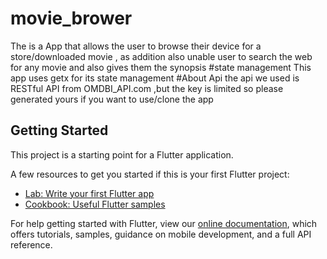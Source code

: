 # movie_brower

The is a App that allows the user to browse their device for a store/downloaded movie ,
as addition also unable user to search the web for any movie and also gives them the synopsis 
#state management
This app uses getx for its state management
#About Api
the api we used is RESTful API from OMDBI_API.com ,but the key is limited so please generated yours if you want to use/clone the app
## Getting Started

This project is a starting point for a Flutter application.

A few resources to get you started if this is your first Flutter project:

- [Lab: Write your first Flutter app](https://flutter.dev/docs/get-started/codelab)
- [Cookbook: Useful Flutter samples](https://flutter.dev/docs/cookbook)

For help getting started with Flutter, view our
[online documentation](https://flutter.dev/docs), which offers tutorials,
samples, guidance on mobile development, and a full API reference.
